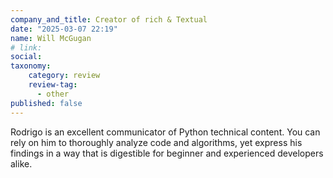 ```yaml
---
company_and_title: Creator of rich & Textual
date: "2025-03-07 22:19"
name: Will McGugan
# link:
social: 
taxonomy:
    category: review
    review-tag:
      - other
published: false
---
```


Rodrigo is an excellent communicator of Python technical content. You can rely on him to thoroughly analyze code and algorithms, yet express his findings in a way that is digestible for beginner and experienced developers alike.
